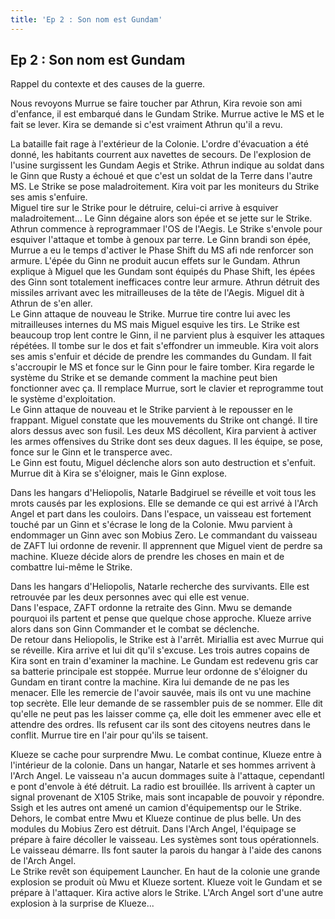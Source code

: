 ```yaml
---
title: 'Ep 2 : Son nom est Gundam'
---
```


Ep 2 : Son nom est Gundam
-------------------------

Rappel du contexte et des causes de la guerre.  
  
Nous revoyons Murrue se faire toucher par Athrun, Kira revoie son ami d'enfance, il est embarqué dans le Gundam Strike. Murrue active le MS et le fait se lever. Kira se demande si c'est vraiment Athrun qu'il a revu.   
  
La bataille fait rage à l'extérieur de la Colonie. L'ordre d'évacuation a été donné, les habitants courrent aux navettes de secours. De l'explosion de l'usine surgissent les Gundam Aegis et Strike. Athrun indique au soldat dans le Ginn que Rusty a échoué et que c'est un soldat de la Terre dans l'autre MS. Le Strike se pose maladroitement. Kira voit par les moniteurs du Strike ses amis s'enfuire.   
Miguel tire sur le Strike pour le détruire, celui-ci arrive à esquiver maladroitement... Le Ginn dégaine alors son épée et se jette sur le Strike. Athrun commence à reprogrammaer l'OS de l'Aegis. Le Strike s'envole pour esquiver l'attaque et tombe à genoux par terre. Le Ginn brandi son épée, Murrue a eu le temps d'activer le Phase Shift du MS afi nde renforcer son armure. L'épée du Ginn ne produit aucun effets sur le Gundam. Athrun explique à Miguel que les Gundam sont équipés du Phase Shift, les épées des Ginn sont totalement inefficaces contre leur armure. Athrun détruit des missiles arrivant avec les mitrailleuses de la tête de l'Aegis. Miguel dit à Athrun de s'en aller.  
Le Ginn attaque de nouveau le Strike. Murrue tire contre lui avec les mitrailleuses internes du MS mais Miguel esquive les tirs. Le Strike est beaucoup trop lent contre le Ginn, il ne parvient plus à esquiver les attaques répétées. Il tombe sur le dos et fait s'effondrer un immeuble. Kira voit alors ses amis s'enfuir et décide de prendre les commandes du Gundam. Il fait s'accroupir le MS et fonce sur le Ginn pour le faire tomber. Kira regarde le système du Strike et se demande comment la machine peut bien fonctionner avec ça. Il remplace Murrue, sort le clavier et reprogramme tout le système d'exploitation.   
Le Ginn attaque de nouveau et le Strike parvient à le repousser en le frappant. Miguel constate que les mouvements du Strike ont changé. Il tire alors dessus avec son fusil. Les deux MS décollent, Kira parvient à activer les armes offensives du Strike dont ses deux dagues. Il les équipe, se pose, fonce sur le Ginn et le transperce avec.   
Le Ginn est foutu, Miguel déclenche alors son auto destruction et s'enfuit. Murrue dit à Kira se s'éloigner, mais le Ginn explose.   
  
Dans les hangars d'Heliopolis, Natarle Badgiruel se réveille et voit tous les mrots causés par les explosions. Elle se demande ce qui est arrivé à l'Arch Angel et part dans les couloirs. Dans l'espace, un vaisseau est fortement touché par un Ginn et s'écrase le long de la Colonie. Mwu parvient à endommager un Ginn avec son Mobius Zero. Le commandant du vaisseau de ZAFT lui ordonne de revenir. Il apprennent que Miguel vient de perdre sa machine. Klueze décide alors de prendre les choses en main et de combattre lui-même le Strike.   
  
Dans les hangars d'Heliopolis, Natarle recherche des survivants. Elle est retrouvée par les deux personnes avec qui elle est venue.   
Dans l'espace, ZAFT ordonne la retraite des Ginn. Mwu se demande pourquoi ils partent et pense que quelque chose approche. Klueze arrive alors dans son Ginn Commander et le combat se déclenche.   
De retour dans Heliopolis, le Strike est à l'arrêt. Miriallia est avec Murrue qui se réveille. Kira arrive et lui dit qu'il s'excuse. Les trois autres copains de Kira sont en train d'examiner la machine. Le Gundam est redevenu gris car sa batterie principale est stoppée. Murrue leur ordonne de s'éloigner du Gundam en tirant contre la machine. Kira lui demande de ne pas les menacer. Elle les remercie de l'avoir sauvée, mais ils ont vu une machine top secrète. Elle leur demande de se rassembler puis de se nommer. Elle dit qu'elle ne peut pas les laisser comme ça, elle doit les emmener avec elle et attendre des ordres. Ils refusent car ils sont des citoyens neutres dans le conflit. Murrue tire en l'air pour qu'ils se taisent.   
  
Klueze se cache pour surprendre Mwu. Le combat continue, Klueze entre à l'intérieur de la colonie. Dans un hangar, Natarle et ses hommes arrivent à l'Arch Angel. Le vaisseau n'a aucun dommages suite à l'attaque, cependantl e pont d'envole à été détruit. La radio est brouillée. Ils arrivent à capter un signal provenant de X105 Strike, mais sont incapable de pouvoir y répondre. Ssigh et les autres ont amené un camion d'équipementsp our le Strike. Dehors, le combat entre Mwu et Klueze continue de plus belle. Un des modules du Mobius Zero est détruit. Dans l'Arch Angel, l'équipage se prépare à faire décoller le vaisseau. Les systèmes sont tous opérationnels. Le vaisseau démarre. Ils font sauter la parois du hangar à l'aide des canons de l'Arch Angel.   
Le Strike revêt son équipement Launcher. En haut de la colonie une grande explosion se produit où Mwu et Klueze sortent. Klueze voit le Gundam et se prépare à l'attaquer. Kira active alors le Strike. L'Arch Angel sort d'une autre explosion à la surprise de Klueze...  
